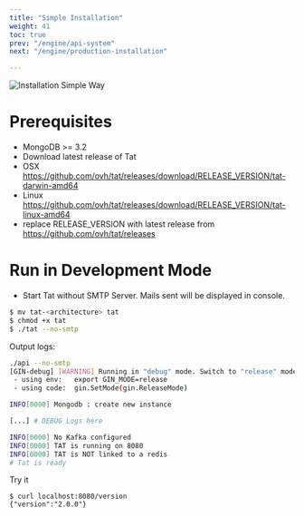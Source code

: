 ```yaml
---
title: "Simple Installation"
weight: 41
toc: true
prev: "/engine/api-system"
next: "/engine/production-installation"

---
```


![Installation Simple Way](/imgs/tat-installation-simple.png?width=50%)

# Prerequisites
* MongoDB >= 3.2
* Download latest release of Tat
 * OSX https://github.com/ovh/tat/releases/download/RELEASE_VERSION/tat-darwin-amd64
 * Linux https://github.com/ovh/tat/releases/download/RELEASE_VERSION/tat-linux-amd64
 * replace RELEASE_VERSION with latest release from https://github.com/ovh/tat/releases

# Run in Development Mode
* Start Tat without SMTP Server. Mails sent will be displayed in console.

```bash
$ mv tat-<architecture> tat
$ chmod +x tat
$ ./tat --no-smtp
```

Output logs:
```bash
./api --no-smtp
[GIN-debug] [WARNING] Running in "debug" mode. Switch to "release" mode in production.
 - using env:	export GIN_MODE=release
 - using code:	gin.SetMode(gin.ReleaseMode)

INFO[0000] Mongodb : create new instance

[...] # DEBUG Logs here

INFO[0000] No Kafka configured
INFO[0000] TAT is running on 8080
INFO[0000] TAT is NOT linked to a redis
# Tat is ready
```

Try it
```
$ curl localhost:8080/version
{"version":"2.0.0"}
```
